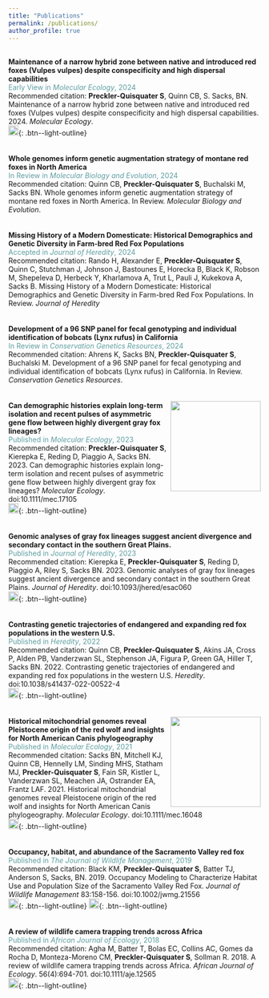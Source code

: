```yaml
---
title: "Publications"
permalink: /publications/
author_profile: true
---
```

\
**Maintenance of a narrow hybrid zone between native and introduced red foxes (Vulpes vulpes) despite conspecificity and high dispersal capabilities** \
<span style="color:cadetblue">Early View in *Molecular Ecology*, 2024</span> \
Recommended citation: **Preckler-Quisquater S**, Quinn CB, S. Sacks, BN. Maintenance of a narrow hybrid zone between native and introduced red foxes (Vulpes vulpes) despite conspecificity and high dispersal capabilities. 2024. *Molecular Ecology*. \
[<img src="https://raw.githubusercontent.com/FortAwesome/Font-Awesome/6.x/svgs/regular/file-lines.svg" width="20" height="20">](https://onlinelibrary.wiley.com/doi/epdf/10.1111/mec.17418){: .btn--light-outline} \
\
\
**Whole genomes inform genetic augmentation strategy of montane red foxes in North America** \
<span style="color:cadetblue">In Review in *Molecular Biology and Evolution*, 2024</span> \
Recommended citation: Quinn CB, **Preckler-Quisquater S**, Buchalski M, Sacks BN. Whole genomes inform genetic augmentation strategy of montane red foxes in North America. In Review. *Molecular Biology and Evolution*. \
\
\
**Missing History of a Modern Domesticate: Historical Demographics and Genetic Diversity in Farm-bred Red Fox Populations** \
<span style="color:cadetblue">Accepted in *Journal of Heredity*, 2024</span> \
Recommended citation: Rando H, Alexander E, **Preckler-Quisquater S**, Quinn C, Stutchman J, Johnson J, Bastounes E, Horecka B, Black K, Robson M, Shepeleva D, Herbeck Y, Kharlamova A, Trut L, Pauli J, Kukekova A, Sacks B. Missing History of a Modern Domesticate: Historical Demographics and Genetic Diversity in Farm-bred Red Fox Populations. In Review. *Journal of Heredity* \
\
\
**Development of a 96 SNP panel for fecal genotyping and individual identification of bobcats (Lynx rufus) in California** \
<span style="color:cadetblue">In Review in *Conservation Genetics Resources*, 2024</span> \
Recommended citation: Ahrens K, Sacks BN, **Preckler-Quisquater S**, Buchalski M. Development of a 96 SNP panel for fecal genotyping and individual identification of bobcats (Lynx rufus) in California. In Review. *Conservation Genetics Resources*. \
\
\
[<img align="right" src="/files/MolecularEcology-GrayFoxCover.png" width="180">](https://onlinelibrary.wiley.com/doi/10.1111/mec.17105)
**Can demographic histories explain long-term isolation and recent pulses of asymmetric gene flow between highly divergent gray fox lineages?** \
<span style="color:cadetblue">Published in *Molecular Ecology*, 2023</span> \
Recommended citation: **Preckler-Quisquater S**, Kierepka E, Reding D, Piaggio A, Sacks BN. 2023. Can demographic histories explain long-term isolation and recent pulses of asymmetric gene flow between highly divergent gray fox lineages? *Molecular Ecology*. doi:10.1111/mec.17105 \
[<img src="https://raw.githubusercontent.com/FortAwesome/Font-Awesome/6.x/svgs/regular/file-lines.svg" width="20" height="20">](https://onlinelibrary.wiley.com/doi/10.1111/mec.17105){: .btn--light-outline} \
\
\
**Genomic analyses of gray fox lineages suggest ancient divergence and secondary contact in the southern Great Plains.** \
<span style="color:cadetblue">Published in *Journal of Heredity*, 2023</span> \
Recommended citation: Kierepka E, **Preckler-Quisquater S**, Reding D, Piaggio A, Riley S, Sacks BN. 2023. Genomic analyses of gray fox lineages suggest ancient divergence and secondary contact in the southern Great Plains. *Journal of Heredity*. doi:10.1093/jhered/esac060 \
[<img src="https://raw.githubusercontent.com/FortAwesome/Font-Awesome/6.x/svgs/regular/file-lines.svg" width="20" height="20">]([https://www.nature.com/articles/s41437-022-00522-4](https://academic.oup.com/jhered/article-abstract/114/2/110/6795124)){: .btn--light-outline} \
\
\
**Contrasting genetic trajectories of endangered and expanding red fox populations in the western U.S.** \
<span style="color:cadetblue">Published in *Heredity*, 2022</span> \
Recommended citation: Quinn CB, **Preckler-Quisquater S**, Akins JA, Cross P, Alden PB, Vanderzwan SL, Stephenson JA, Figura P, Green GA, Hiller T, Sacks BN. 2022. Contrasting genetic trajectories of endangered and expanding red fox populations in the western U.S. *Heredity*. doi:10.1038/s41437-022-00522-4 \
[<img src="https://raw.githubusercontent.com/FortAwesome/Font-Awesome/6.x/svgs/regular/file-lines.svg" width="20" height="20">](https://www.nature.com/articles/s41437-022-00522-4){: .btn--light-outline} \
\
\
[<img align="right" src="/files/Sacks2021-cover-Image.png" width="180">](https://onlinelibrary.wiley.com/doi/abs/10.1111/mec.16048)
**Historical mitochondrial genomes reveal Pleistocene origin of the red wolf and insights for North American Canis phylogeography** \
<span style="color:cadetblue">Published in *Molecular Ecology*, 2021</span> \
Recommended citation: Sacks BN, Mitchell KJ, Quinn CB, Hennelly LM, Sinding MHS, Statham MJ, **Preckler-Quisquater S**, Fain SR, Kistler L, Vanderzwan SL, Meachen JA, Ostrander EA, Frantz LAF. 2021. Historical mitochondrial genomes reveal Pleistocene origin of the red wolf and insights for North American Canis phylogeography. *Molecular Ecology*. doi:10.1111/mec.16048 \
[<img src="https://raw.githubusercontent.com/FortAwesome/Font-Awesome/6.x/svgs/regular/file-lines.svg" width="20" height="20">](https://onlinelibrary.wiley.com/doi/abs/10.1111/mec.16048){: .btn--light-outline} \
\
\
**Occupancy, habitat, and abundance of the Sacramento Valley red fox** \
<span style="color:cadetblue">Published in *The Journal of Wildlife Management*, 2019</span> \
Recommended citation: Black KM, **Preckler-Quisquater S**, Batter TJ, Anderson S, Sacks, BN. 2019. Occupancy Modeling to Characterize Habitat Use and Population Size of the Sacramento Valley Red Fox. *Journal of Wildlife Management* 83:158-156. doi:10.1002/jwmg.21556 \
[<img src="https://raw.githubusercontent.com/FortAwesome/Font-Awesome/6.x/svgs/regular/file-lines.svg" width="20" height="20">](https://wildlife.onlinelibrary.wiley.com/doi/10.1002/jwmg.21556){: .btn--light-outline} [<img src="https://raw.githubusercontent.com/FortAwesome/Font-Awesome/6.x/svgs/regular/file-pdf.svg" width="20" height="20">](https://www.jstor.org/stable/pdf/26609730.pdf?refreqid=excelsior%3Aba9478dbcdeeaf9620273efbddb061fd&ab_segments=&origin=){: .btn--light-outline} \
\
\
**A review of wildlife camera trapping trends across Africa** \
<span style="color:cadetblue">Published in *African Journal of Ecology*, 2018</span> \
Recommended citation: Agha M, Batter T, Bolas EC, Collins AC, Gomes da Rocha D, Monteza-Moreno CM, **Preckler-Quisquater S**, Sollman R. 2018. A review of wildlife camera trapping trends across Africa. *African Journal of Ecology*. 56(4):694-701. doi:10.1111/aje.12565 \
[<img src="https://raw.githubusercontent.com/FortAwesome/Font-Awesome/6.x/svgs/regular/file-lines.svg" width="20" height="20">](https://onlinelibrary.wiley.com/doi/epdf/10.1111/aje.12565){: .btn--light-outline}

